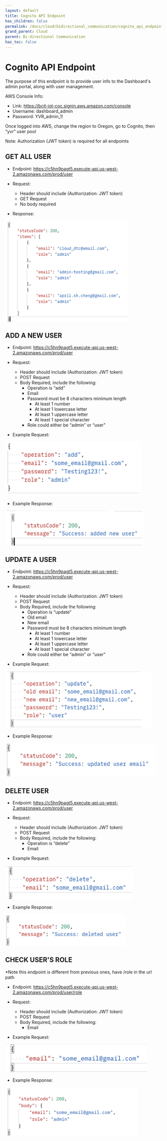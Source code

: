 ```yaml
---
layout: default
title: Cognito API Endpoint
has_children: false
permalink: /docs/cloud/bidirectional_communication/cognito_api_endpoint
grand_parent: Cloud
parent: Bi-directional Communication
has_toc: false
---
```


# Cognito API Endpoint

The purpose of this endpoint is to provide user info to the Dashboard's admin portal, along with user management.

AWS Console Info:

-	Link: https://bcit-iot-coc.signin.aws.amazon.com/console
-	Username: dashboard_admin 
-   Password: YVR_admin_1! 

Once logged into AWS, change the region to Oregon, go to Cognito, then “yvr” user pool

Note: Authorization (JWT token) is required for all endpoints

## GET ALL USER

-	Endpoint: https://c5hn9pagt5.execute-api.us-west-2.amazonaws.com/prod/user
-	Request:
    -   Header should include (Authorization: JWT token)
    -   GET Request
    -   No body required

-   Response:


![getalluser_01](assets/api_endpoint01.png)


## ADD A NEW USER

-	Endpoint: https://c5hn9pagt5.execute-api.us-west-2.amazonaws.com/prod/user
-	Request:
    -   Header should include (Authorization: JWT token)
    -   POST Request
    -   Body Required, include the following:
        -   Operation is “add”
        -   Email
        -   Password must be 8 characters minimum length
            -   At least 1 number
            -   At least 1 lowercase letter
            -   At least 1 uppercase letter
            -   At least 1 special character
        -   Role could either be “admin” or “user”

-   Example Request:

![addnewuser_01](assets/api_endpoint02.png)

-   Example Response:

![addnewuser_02](assets/api_endpoint03.png)


## UPDATE A USER

-	Endpoint: https://c5hn9pagt5.execute-api.us-west-2.amazonaws.com/prod/user
-	Request:
    -   Header should include (Authorization: JWT token)
    -   POST Request
    -   Body Required, include the following:
        -   Operation is “update”
        -   Old email
        -   New email
        -   Password must be 8 characters minimum length
            -   At least 1 number
            -   At least 1 lowercase letter
            -   At least 1 uppercase letter
            -   At least 1 special character
        -   Role could either be “admin” or “user”


-   Example Request:

![updateauser_01](assets/api_endpoint04.png)

-   Example Response:

![updateauser_02](assets/api_endpoint05.png)


## DELETE USER

-	Endpoint: https://c5hn9pagt5.execute-api.us-west-2.amazonaws.com/prod/user
-	Request:
    -   Header should include (Authorization: JWT token)
    -   POST Request
    -   Body Required, include the following:
        -   Operation is “delete”
        -   Email

-   Example Request:

![deleteuser_01](assets/api_endpoint06.png)

-   Example Response:

![deleteuser_02](assets/api_endpoint07.png)


## CHECK USER'S ROLE
*Note this endpoint is different from previous ones, have /role in the url path

-	Endpoint: https://c5hn9pagt5.execute-api.us-west-2.amazonaws.com/prod/user/role 
-	Request:
    -   Header should include (Authorization: JWT token)
    -   POST Request
    -   Body Required, include the following:
        -   Email

-   Example Request:

![checkuserrole_01](assets/api_endpoint08.png)

-   Example Response:

![checkuserrole_02](assets/api_endpoint09.png)







